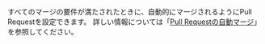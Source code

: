 すべてのマージの要件が満たされたときに、自動的にマージされるようにPull Requestを設定できます。 詳しい情報については「[Pull Requestの自動マージ](/github/collaborating-with-issues-and-pull-requests/automatically-merging-a-pull-request)」を参照してください。
